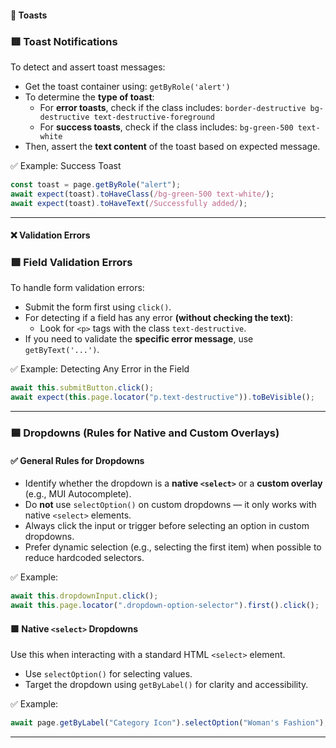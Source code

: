 #### 🚨 **Toasts**

### 🟥 Toast Notifications

To detect and assert toast messages:

- Get the toast container using: `getByRole('alert')`
- To determine the **type of toast**:
  - For **error toasts**, check if the class includes:
    `border-destructive bg-destructive text-destructive-foreground`
  - For **success toasts**, check if the class includes:
    `bg-green-500 text-white`
- Then, assert the **text content** of the toast based on expected message.

✅ Example: Success Toast

```ts
const toast = page.getByRole("alert");
await expect(toast).toHaveClass(/bg-green-500 text-white/);
await expect(toast).toHaveText(/Successfully added/);
```

---

#### ❌ **Validation Errors**

### 🟩 Field Validation Errors

To handle form validation errors:

- Submit the form first using `click()`.
- For detecting if a field has any error **(without checking the text)**:
  - Look for `<p>` tags with the class `text-destructive`.
- If you need to validate the **specific error message**, use `getByText('...')`.

✅ Example: Detecting Any Error in the Field

```ts
await this.submitButton.click();
await expect(this.page.locator("p.text-destructive")).toBeVisible();
```

---

### 🟦 Dropdowns (Rules for Native and Custom Overlays)

#### ✅ General Rules for Dropdowns

- Identify whether the dropdown is a **native `<select>`** or a **custom overlay** (e.g., MUI Autocomplete).
- Do **not** use `selectOption()` on custom dropdowns — it only works with native `<select>` elements.
- Always click the input or trigger before selecting an option in custom dropdowns.
- Prefer dynamic selection (e.g., selecting the first item) when possible to reduce hardcoded selectors.

✅ Example:

```ts
await this.dropdownInput.click();
await this.page.locator(".dropdown-option-selector").first().click();
```

#### 🟩 Native `<select>` Dropdowns

Use this when interacting with a standard HTML `<select>` element.

- Use `selectOption()` for selecting values.
- Target the dropdown using `getByLabel()` for clarity and accessibility.

✅ Example:

```ts
await page.getByLabel("Category Icon").selectOption("Woman's Fashion");
```

---
